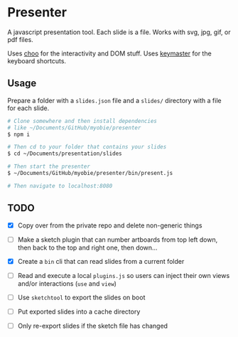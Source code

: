 # Presenter

A javascript presentation tool. Each slide is a file. Works with svg, jpg, gif,
or pdf files.

Uses [choo](https://choo.io/) for the interactivity and DOM stuff. Uses
[keymaster](https://github.com/madrobby/keymaster) for the keyboard shortcuts.

## Usage

Prepare a folder with a `slides.json` file and a `slides/` directory with a file for each slide.

```sh
# Clone somewhere and then install dependencies
# like ~/Documents/GitHub/myobie/presenter
$ npm i

# Then cd to your folder that contains your slides
$ cd ~/Documents/presentation/slides

# Then start the presenter
$ ~/Documents/GitHub/myobie/presenter/bin/present.js

# Then navigate to localhost:8080
```

## TODO

- [x] Copy over from the private repo and delete non-generic things
- [ ] Make a sketch plugin that can number artboards from top left down, then
      back to the top and right one, then down…
- [x] Create a `bin` cli that can read slides from a current folder
- [ ] Read and execute a local `plugins.js` so users can inject their own views and/or interactions (`use` and `view`)
- [ ] Use `sketchtool` to export the slides on boot
- [ ] Put exported slides into a cache directory
- [ ] Only re-export slides if the sketch file has changed

